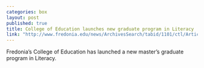 ```yaml
---
categories: box
layout: post
published: true
title: College of Education launches new graduate program in Literacy
link: "http://www.fredonia.edu/news/ArchivesSearch/tabid/1101/ctl/ArticleView/mid/1878/articleId/5123/College_of_Education_launches_new_graduate_program_in_Literacy.aspx"
---
```


Fredonia’s College of Education has launched a new master’s graduate program in Literacy.
